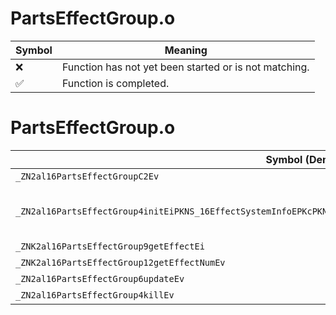 # PartsEffectGroup.o
| Symbol | Meaning 
| ------------- | ------------- 
| :x: | Function has not yet been started or is not matching. 
| :white_check_mark: | Function is completed. 


# PartsEffectGroup.o
| Symbol (Demangled) | Symbol (Mangled) | Decompiled? |
| ------------- |  ------------- | ------------- |
| `_ZN2al16PartsEffectGroupC2Ev` | `al::PartsEffectGroup::PartsEffectGroup(void)` | :white_check_mark: |
| `_ZN2al16PartsEffectGroup4initEiPKNS_16EffectSystemInfoEPKcPKN4sead7Vector3IfEESA_PKNS6_8Matrix34IfEEPKNS_10IUseCameraE` | `al::PartsEffectGroup::init(int,al::EffectSystemInfo const*,char const*,sead::Vector3<float> const*,sead::Vector3<float> const*,sead::Matrix34<float> const*,al::IUseCamera const*)` | :white_check_mark: |
| `_ZNK2al16PartsEffectGroup9getEffectEi` | `al::PartsEffectGroup::getEffect(int)const` | :white_check_mark: |
| `_ZNK2al16PartsEffectGroup12getEffectNumEv` | `al::PartsEffectGroup::getEffectNum(void)const` | :white_check_mark: |
| `_ZN2al16PartsEffectGroup6updateEv` | `al::PartsEffectGroup::update(void)` | :white_check_mark: |
| `_ZN2al16PartsEffectGroup4killEv` | `al::PartsEffectGroup::kill(void)` | :white_check_mark: |
